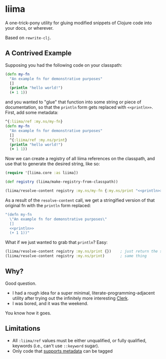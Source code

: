 # liima

A one-trick-pony utility for gluing modified snippets of Clojure code into your docs, or wherever.

Based on `rewrite-clj`.

## A Contrived Example

Supposing you had the following code on your classpath:

```clj
(defn my-fn
  "An example fn for demonstrative purposes"
  []
  (println "hello world!")
  (+ 1 1))
```

and you wanted to "glue" that function into some string or piece of documentation, so that the `println` form gets replaced with `<<println>>`.
First, add some metadata:

```clj
^{:liima/ref :my.ns/my-fn}
(defn my-fn
  "An example fn for demonstrative purposes"
  []
  ^{:liima/ref :my.ns/print}
  (println "hello world!")
  (+ 1 1))
```

Now we can create a registry of all liima references on the classpath, and use that to generate the desired string, like so:

```clj
(require '[liima.core :as liima])

(def registry (liima/make-registry-from-classpath))

(liima/resolve-content registry :my.ns/my-fn {:my.ns/print "<<println>>"})
```

As a result of the `resolve-content` call, we get a stringified version of that original fn with the `println` form replaced:
```clj
"(defn my-fn
  \"An example fn for demonstrative purposes\"
  []
  <<println>>
  (+ 1 1))"
```

What if we just wanted to grab that `println`?
Easy:

```clj
(liima/resolve-content registry :my.ns/print {})    ; just return the stringified `println` form; nothing to replace
(liima/resolve-content registry :my.ns/print)       ; same thing
```

## Why?

Good question.

- I had a rough idea for a super minimal, literate-programming-adjacent utility after trying out the infinitely more interesting [Clerk](https://github.com/nextjournal/clerk).
- I was bored, and it was the weekend.

You know how it goes.

## Limitations

- All `:liima/ref` values must be either unqualified, or fully qualified, keywords (i.e., can't use `::keyword` sugar).
- Only code that [supports metadata](https://clojure.org/reference/metadata) can be tagged
